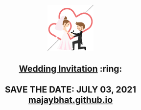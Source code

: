 
<p align="center"><a href="https://ajaywedsramya.github.io/"><img src="./assets/wedding.gif" width="150px" height="150px"/></a></p>
<h1 align="center"><a href="https://ajaywedsramya.github.io/">Wedding Invitation</a> :ring: <br> <br> SAVE THE DATE: JULY 03, 2021 <br> <a href="https://ajaywedsramya.github.io/">majaybhat.github.io</a></h1>
